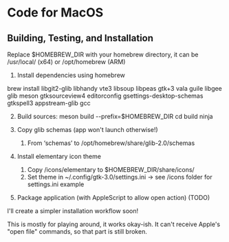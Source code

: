 # Code for MacOS


## Building, Testing, and Installation

Replace $HOMEBREW_DIR with your homebrew directory, it can be /usr/local/ (x64) or /opt/homebrew (ARM)

1. Install dependencies using homebrew

brew install libgit2-glib libhandy vte3 libsoup libpeas gtk+3 vala guile libgee glib meson gtksourceview4 editorconfig gsettings-desktop-schemas gtkspell3 appstream-glib gcc

2. Build sources:
    meson build --prefix=$HOMEBREW_DIR
    cd build
    ninja

3. Copy glib schemas (app won't launch otherwise!)
    1. From ‘schemas’ to /opt/homebrew/share/glib-2.0/schemas

4. Install elementary icon theme
    1. Copy /icons/elementary to $HOMEBREW_DIR/share/icons/
    2. Set theme in ~/.config/gtk-3.0/settings.ini -> see /icons folder for settings.ini example

5. Package application (with AppleScript to allow open action) (TODO)

I'll create a simpler installation workflow soon!

This is mostly for playing around, it works okay-ish. It can't receive Apple's "open file" commands, so that part is still broken.

